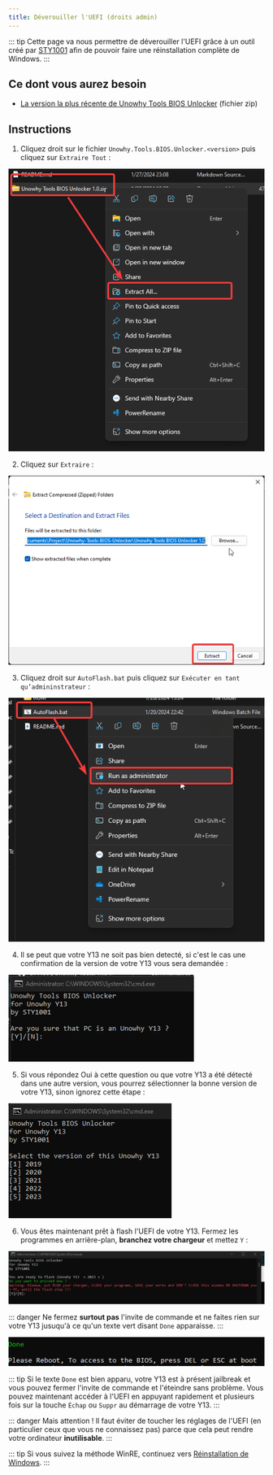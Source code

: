 ```yaml
---
title: Déverouiller l'UEFI (droits admin)
---
```


::: tip
Cette page va nous permettre de déverouiller l'UEFI grâce à un outil créé par [STY1001](https://github.com/sty1001) afin de pouvoir faire une réinstallation complète de Windows.
:::

## Ce dont vous aurez besoin

- [La version la plus récente de Unowhy Tools BIOS Unlocker](https://github.com/STY1001/Unowhy-Tools-BIOS-Unlocker/releases/latest) (fichier zip)

## Instructions

1. Cliquez droit sur le fichier `Unowhy.Tools.BIOS.Unlocker.<version>` puis cliquez sur `Extraire Tout` :

![](/assets/images/unlock-uefi/extract.png)

2. Cliquez sur `Extraire` :

![](/assets/images/unlock-uefi/extract2.png)

3. Cliquez droit sur `AutoFlash.bat` puis cliquez sur `Exécuter en tant qu’admininstrateur` :

![](/assets/images/unlock-uefi/run_as_admin.png)

4. Il se peut que votre Y13 ne soit pas bien detecté, si c'est le cas une confirmation de la version de votre Y13 vous sera demandée :

![](/assets/images/bios-unlocker/unsure.png)

5. Si vous répondez Oui à cette question ou que votre Y13 a été détecté dans une autre version, vous pourrez sélectionner la bonne version de votre Y13, sinon ignorez cette étape :

![](/assets/images/bios-unlocker/version-selection.png)

6. Vous êtes maintenant prêt à flash l'UEFI de votre Y13. Fermez les programmes en arrière-plan, **branchez votre chargeur** et mettez `Y` :

![](/assets/images/bios-unlocker/ready.png)

::: danger
Ne fermez **surtout pas** l'invite de commande et ne faites rien sur votre Y13 jusuqu'à ce qu'un texte vert disant `Done` apparaisse.
:::

![](/assets/images/bios-unlocker/done.png)

::: tip
Si le texte `Done` est bien apparu, votre Y13 est à présent jailbreak et vous pouvez fermer l'invite de commande et l'éteindre sans problème. Vous pouvez maintenant accéder à l'UEFI en appuyant rapidement et plusieurs fois sur la touche `Échap` ou `Suppr` au démarrage de votre Y13.
:::

::: danger
Mais attention ! Il faut éviter de toucher les réglages de l'UEFI (en particulier ceux que vous ne connaissez pas) parce que cela peut rendre votre ordinateur **inutilisable**.
:::

::: tip
Si vous suivez la méthode WinRE, continuez vers [Réinstallation de Windows](/windows-reinstall).
:::